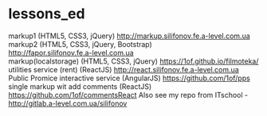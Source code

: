 # lessons_ed
markup1 (HTML5, CSS3, jQuery)
http://markup.silifonov.fe.a-level.com.ua <br>
markup2 (HTML5, CSS3, jQuery, Bootstrap)  
http://fapor.silifonov.fe.a-level.com.ua  <br>
markup(localstorage) (HTML5, CSS3, jQuery)
https://1of.github.io/filmoteka/ <br>
utilities service (rent) (ReactJS)
http://react.silifonov.fe.a-level.com.ua  <br> 
Public Promice interactive service (AngularJS)
https://github.com/1of/pps  <br>
single markup wit add comments (ReactJS)
https://github.com/1of/commentsReact
Also see my repo from ITschool - 
http://gitlab.a-level.com.ua/silifonov <br>
